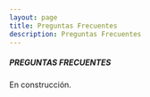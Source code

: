 ```yaml
---
layout: page
title: Preguntas Frecuentes
description: Preguntas Frecuentes
---
```


##### PREGUNTAS FRECUENTES

En construcción.


<!-- 
- fechas y llamamientos. qué pasa si lo muevo a julio.
- específica/general.
- puedo elegir un tema específico en la general?
- puedo tener un tutor de fuera de la UC3M?
-->
